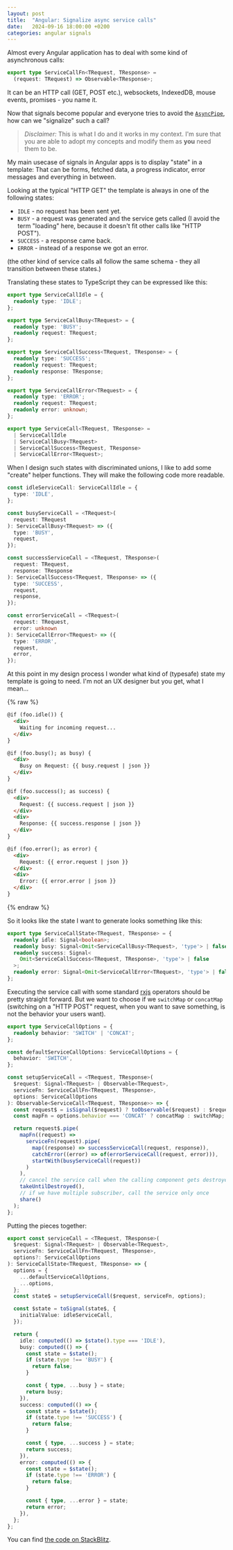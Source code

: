 ```yaml
---
layout: post
title:  "Angular: Signalize async service calls"
date:   2024-09-16 18:00:00 +0200
categories: angular signals
---
```


Almost every Angular application has to deal with some kind of asynchronous calls:

```typescript
export type ServiceCallFn<TRequest, TResponse> =
  (request: TRequest) => Observable<TResponse>;
```

It can be an HTTP call (GET, POST etc.), websockets, IndexedDB, mouse events, promises - you name it.

Now that signals become popular and everyone tries to avoid the [`AsyncPipe`](https://angular.dev/api/common/AsyncPipe), how can we "signalize" such a call?

> _Disclaimer:_
> This is what I do and it works in my context.
> I'm sure that you are able to adopt my concepts and modify them as **you** need them to be.

My main usecase of signals in Angular apps is to display "state" in a template:
That can be forms, fetched data, a progress indicator, error messages and everything in between.

Looking at the typical "HTTP GET" the template is always in one of the following states:

- `IDLE` - no request has been sent yet.
- `BUSY` - a request was generated and the service gets called (I avoid the term "loading" here, because it doesn't fit other calls like "HTTP POST").
- `SUCCESS` - a response came back.
- `ERROR` - instead of a response we got an error.

(the other kind of service calls all follow the same schema - they all transition between these states.)

Translating these states to TypeScript they can be expressed like this:

```typescript
export type ServiceCallIdle = {
  readonly type: 'IDLE';
};

export type ServiceCallBusy<TRequest> = {
  readonly type: 'BUSY';
  readonly request: TRequest;
};

export type ServiceCallSuccess<TRequest, TResponse> = {
  readonly type: 'SUCCESS';
  readonly request: TRequest;
  readonly response: TResponse;
};

export type ServiceCallError<TRequest> = {
  readonly type: 'ERROR';
  readonly request: TRequest;
  readonly error: unknown;
};

export type ServiceCall<TRequest, TResponse> =
  | ServiceCallIdle
  | ServiceCallBusy<TRequest>
  | ServiceCallSuccess<TRequest, TResponse>
  | ServiceCallError<TRequest>;
```

When I design such states with discriminated unions, I like to add some "create" helper functions.
They will make the following code more readable.

```typescript
const idleServiceCall: ServiceCallIdle = {
  type: 'IDLE',
};

const busyServiceCall = <TRequest>(
  request: TRequest
): ServiceCallBusy<TRequest> => ({
  type: 'BUSY',
  request,
});

const successServiceCall = <TRequest, TResponse>(
  request: TRequest,
  response: TResponse
): ServiceCallSuccess<TRequest, TResponse> => ({
  type: 'SUCCESS',
  request,
  response,
});

const errorServiceCall = <TRequest>(
  request: TRequest,
  error: unknown
): ServiceCallError<TRequest> => ({
  type: 'ERROR',
  request,
  error,
});
```

At this point in my design process I wonder what kind of (typesafe) state my template is going to need.
I'm not an UX designer but you get, what I mean...

{% raw %}
```html
@if (foo.idle()) {
  <div>
    Waiting for incoming request...
  </div>
}

@if (foo.busy(); as busy) {
  <div>
    Busy on Request: {{ busy.request | json }}
  </div>
}

@if (foo.success(); as success) {
  <div>
    Request: {{ success.request | json }}
  </div>
  <div>
    Response: {{ success.response | json }}
  </div>
}

@if (foo.error(); as error) {
  <div>
    Request: {{ error.request | json }}
  </div>
  <div>
    Error: {{ error.error | json }}
  </div>
}
```
{% endraw %}

So it looks like the state I want to generate looks something like this:

```typescript
export type ServiceCallState<TRequest, TResponse> = {
  readonly idle: Signal<boolean>;
  readonly busy: Signal<Omit<ServiceCallBusy<TRequest>, 'type'> | false>;
  readonly success: Signal<
    Omit<ServiceCallSuccess<TRequest, TResponse>, 'type'> | false
  >;
  readonly error: Signal<Omit<ServiceCallError<TRequest>, 'type'> | false>;
};
```

Executing the service call with some standard [rxjs](https://rxjs.dev/) operators should be pretty straight forward.
But we want to choose if we `switchMap` or `concatMap`
(switching on a "HTTP POST" request, when you want to save something, is not the behavior your users want).

```typescript
export type ServiceCallOptions = {
  readonly behavior: 'SWITCH' | 'CONCAT';
};

const defaultServiceCallOptions: ServiceCallOptions = {
  behavior: 'SWITCH',
};

const setupServiceCall = <TRequest, TResponse>(
  $request: Signal<TRequest> | Observable<TRequest>,
  serviceFn: ServiceCallFn<TRequest, TResponse>,
  options: ServiceCallOptions
): Observable<ServiceCall<TRequest, TResponse>> => {
  const request$ = isSignal($request) ? toObservable($request) : $request;
  const mapFn = options.behavior === 'CONCAT' ? concatMap : switchMap;

  return request$.pipe(
    mapFn((request) =>
      serviceFn(request).pipe(
        map((response) => successServiceCall(request, response)),
        catchError((error) => of(errorServiceCall(request, error))),
        startWith(busyServiceCall(request))
      )
    ),
    // cancel the service call when the calling component gets destroyed
    takeUntilDestroyed(),
    // if we have multiple subscriber, call the service only once
    share()
  );
};
```

Putting the pieces together:

```typescript
export const serviceCall = <TRequest, TResponse>(
  $request: Signal<TRequest> | Observable<TRequest>,
  serviceFn: ServiceCallFn<TRequest, TResponse>,
  options?: ServiceCallOptions
): ServiceCallState<TRequest, TResponse> => {
  options = {
    ...defaultServiceCallOptions,
    ...options,
  };
  const state$ = setupServiceCall($request, serviceFn, options);

  const $state = toSignal(state$, {
    initialValue: idleServiceCall,
  });

  return {
    idle: computed(() => $state().type === 'IDLE'),
    busy: computed(() => {
      const state = $state();
      if (state.type !== 'BUSY') {
        return false;
      }

      const { type, ...busy } = state;
      return busy;
    }),
    success: computed(() => {
      const state = $state();
      if (state.type !== 'SUCCESS') {
        return false;
      }

      const { type, ...success } = state;
      return success;
    }),
    error: computed(() => {
      const state = $state();
      if (state.type !== 'ERROR') {
        return false;
      }

      const { type, ...error } = state;
      return error;
    }),
  };
};
```

You can find [the code on StackBlitz](https://stackblitz.com/edit/stackblitz-starters-vjxdge?file=src%2Fservice-call.ts).
